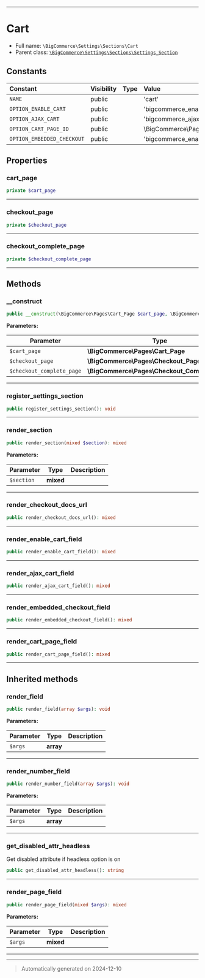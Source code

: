 ***

# Cart





* Full name: `\BigCommerce\Settings\Sections\Cart`
* Parent class: [`\BigCommerce\Settings\Sections\Settings_Section`](./Settings_Section.md)


## Constants

| Constant | Visibility | Type | Value |
|:---------|:-----------|:-----|:------|
|`NAME`|public| |&#039;cart&#039;|
|`OPTION_ENABLE_CART`|public| |&#039;bigcommerce_enable_cart&#039;|
|`OPTION_AJAX_CART`|public| |&#039;bigcommerce_ajax_cart&#039;|
|`OPTION_CART_PAGE_ID`|public| |\BigCommerce\Pages\Cart_Page::NAME|
|`OPTION_EMBEDDED_CHECKOUT`|public| |&#039;bigcommerce_enable_embedded_checkout&#039;|

## Properties


### cart_page



```php
private $cart_page
```






***

### checkout_page



```php
private $checkout_page
```






***

### checkout_complete_page



```php
private $checkout_complete_page
```






***

## Methods


### __construct



```php
public __construct(\BigCommerce\Pages\Cart_Page $cart_page, \BigCommerce\Pages\Checkout_Page $checkout_page, \BigCommerce\Pages\Checkout_Complete_Page $checkout_complete_page): mixed
```








**Parameters:**

| Parameter | Type | Description |
|-----------|------|-------------|
| `$cart_page` | **\BigCommerce\Pages\Cart_Page** |  |
| `$checkout_page` | **\BigCommerce\Pages\Checkout_Page** |  |
| `$checkout_complete_page` | **\BigCommerce\Pages\Checkout_Complete_Page** |  |





***

### register_settings_section



```php
public register_settings_section(): void
```












***

### render_section



```php
public render_section(mixed $section): mixed
```








**Parameters:**

| Parameter | Type | Description |
|-----------|------|-------------|
| `$section` | **mixed** |  |





***

### render_checkout_docs_url



```php
public render_checkout_docs_url(): mixed
```












***

### render_enable_cart_field



```php
public render_enable_cart_field(): mixed
```












***

### render_ajax_cart_field



```php
public render_ajax_cart_field(): mixed
```












***

### render_embedded_checkout_field



```php
public render_embedded_checkout_field(): mixed
```












***

### render_cart_page_field



```php
public render_cart_page_field(): mixed
```












***


## Inherited methods


### render_field



```php
public render_field(array $args): void
```








**Parameters:**

| Parameter | Type | Description |
|-----------|------|-------------|
| `$args` | **array** |  |





***

### render_number_field



```php
public render_number_field(array $args): void
```








**Parameters:**

| Parameter | Type | Description |
|-----------|------|-------------|
| `$args` | **array** |  |





***

### get_disabled_attr_headless

Get disabled attribute if headless option is on

```php
public get_disabled_attr_headless(): string
```












***

### render_page_field



```php
public render_page_field(mixed $args): mixed
```








**Parameters:**

| Parameter | Type | Description |
|-----------|------|-------------|
| `$args` | **mixed** |  |





***


***
> Automatically generated on 2024-12-10
